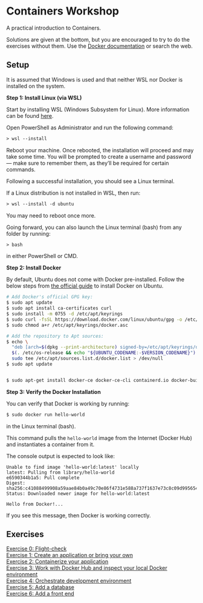 # Containers Workshop

A practical introduction to Containers.

Solutions are given at the bottom, but you are encouraged to try to do the exercises without them. Use the [Docker documentation](https://docs.docker.com/) or search the web.

## Setup

It is assumed that Windows is used and that neither WSL nor Docker is installed on the system.

<b> Step 1: Install Linux (via WSL) </b>

Start by installing WSL (Windows Subsystem for Linux). More information can be found [here](https://learn.microsoft.com/en-us/windows/wsl/install).

Open PowerShell as Administrator and run the following command:

```ps
> wsl --install
```

Reboot your machine. Once rebooted, the installation will proceed and may take some time. You will be prompted to create a username and password — make sure to remember them, as they’ll be required for certain commands.

Following a successful installation, you should see a Linux terminal.

If a Linux distribution is not installed in WSL, then run:

```ps
> wsl --install -d ubuntu
```

You may need to reboot once more.

Going forward, you can also launch the Linux terminal (bash) from any folder by running:

```ps
> bash
```

in either PowerShell or CMD.

<b> Step 2: Install Docker </b>

By default, Ubuntu does not come with Docker pre-installed. Follow the below steps from [the official guide](https://docs.docker.com/engine/install/ubuntu/) to install Docker on Ubuntu.

```bash
# Add Docker's official GPG key:
$ sudo apt update
$ sudo apt install ca-certificates curl
$ sudo install -m 0755 -d /etc/apt/keyrings
$ sudo curl -fsSL https://download.docker.com/linux/ubuntu/gpg -o /etc/apt/keyrings/docker.asc
$ sudo chmod a+r /etc/apt/keyrings/docker.asc

# Add the repository to Apt sources:
$ echo \
  "deb [arch=$(dpkg --print-architecture) signed-by=/etc/apt/keyrings/docker.asc] https://download.docker.com/linux/ubuntu \
  $(. /etc/os-release && echo "${UBUNTU_CODENAME:-$VERSION_CODENAME}") stable" | \
  sudo tee /etc/apt/sources.list.d/docker.list > /dev/null
$ sudo apt update


$ sudo apt-get install docker-ce docker-ce-cli containerd.io docker-buildx-plugin docker-compose-plugin
```

<b> Step 3: Verify the Docker Installation </b>

You can verify that Docker is working by running:

```bash
$ sudo docker run hello-world
```

in the Linux terminal (bash).

This command pulls the `hello-world` image from the Internet (Docker Hub) and instantiates a container from it.

The console output is expected to look like:

```log
Unable to find image 'hello-world:latest' locally
latest: Pulling from library/hello-world
e6590344b1a5: Pull complete
Digest: sha256:c41088499908a59aae84b0a49c70e86f4731e588a737f1637e73c8c09d995654
Status: Downloaded newer image for hello-world:latest

Hello from Docker!...
```

If you see this message, then Docker is working correctly.

## Exercises

[Exercise 0: Flight-check](./exercise-0.md)  
[Exercise 1: Create an application or bring your own](./exercise-1.md)  
[Exercise 2: Containerize your application](./exercise-2.md)  
[Exercise 3: Work with Docker Hub and inspect your local Docker environment](./exercise-3.md)  
[Exercise 4: Orchestrate development environment](./exercise-4.md)  
[Exercise 5: Add a database](./exercise-5.md)  
[Exercise 6: Add a front end](./exercise-6.md)  
